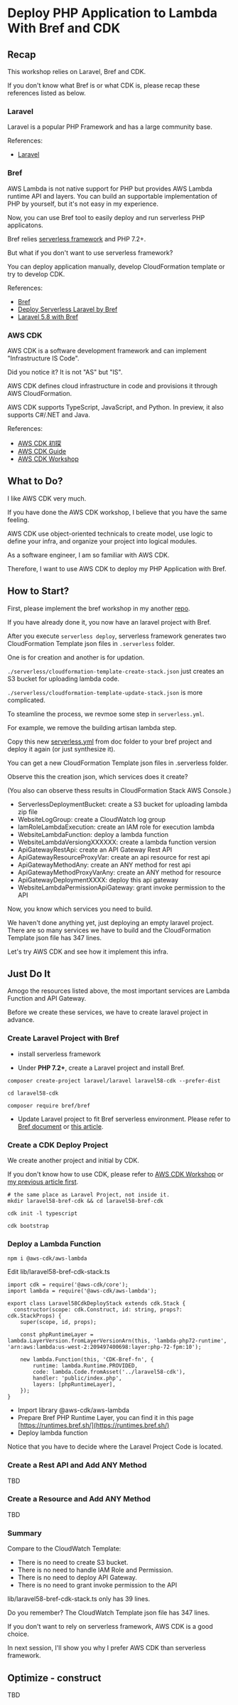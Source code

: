 # Deploy PHP Application to Lambda With Bref and CDK


## Recap

This workshop relies on Laravel, Bref and CDK.

If you don't know what Bref is or what CDK is, please recap these references listed as below.


### Laravel

Laravel is a popular PHP Framework and has a large community base.

References:
- [Laravel](https://laravel.com/)

### Bref

AWS Lambda is not native support for PHP but provides AWS Lambda runtime API and layers. You can build an supportable implementation of PHP by yourself, but it's not easy in my experience.

Now, you can use Bref tool to easily deploy and run serverless PHP applicatons.

Bref relies [serverless framework](https://serverless.com/) and PHP 7.2+.

But what if you don't want to use serverless framework?

You can deploy application manually, develop CloudFormation template or try to develop CDK.

References:
- [Bref](https://bref.sh/)
- [Deploy Serverless Laravel by Bref](https://medium.com/@azole/deploy-serverless-laravel-by-bref-6f28b1e0d53a)
- [Laravel 5.8 with Bref](https://github.com/azole/laravel58-bref)

### AWS CDK

AWS CDK is a software development framework and can implement "Infrastructure IS Code".

Did you notice it? It is not "AS" but "IS".

AWS CDK defines cloud infrastructure in code and provisions it through AWS CloudFormation.

AWS CDK supports TypeScript, JavaScript, and Python. In preview, it also supports C#/.NET and Java.

References:
- [AWS CDK 初探](https://medium.com/@azole/aws-cdk-%E5%88%9D%E6%8E%A2-5b481d3970bd)
- [AWS CDK Guide](https://docs.aws.amazon.com/en_us/cdk/latest/guide/home.html)
- [AWS CDK Workshop](https://cdkworkshop.com/)

## What to Do?

I like AWS CDK very much.

If you have done the AWS CDK workshop, I believe that you have the same feeling.

AWS CDK use object-oriented technicals to create model, use logic to define your infra, and organize your project into logical modules.

As a software engineer, I am so familiar with AWS CDK.

Therefore, I want to use AWS CDK to deploy my PHP Application with Bref.


## How to Start?

First, please implement the bref workshop in my another [repo](https://github.com/azole/laravel58-bref).

If you have already done it, you now have an laravel project with Bref.

After you execute `serverless deploy`, serverless framework generates two CloudFormation Template json files in `.serverless` folder.

One is for creation and another is for updation.

`./serverless/cloudformation-template-create-stack.json` just creates an S3 bucket for uploading lambda code.

`./serverless/cloudformation-template-update-stack.json` is more complicated.

To steamline the process, we revmoe some step in `serverless.yml`.

For example, we remove the building artisan lambda step.

Copy this new [serverless.yml](https://github.com/azole/laravel58-bref-cdk/blob/master/doc/serverless.yml) from doc folder to your bref project and deploy it again (or just synthesize it).

You can get a new CloudFormation Template json files in .serverless folder.

Observe this the creation json, which services does it create?

(You also can observe thess results in CloudFormation Stack AWS Console.)

- ServerlessDeploymentBucket: create a S3 bucket for uploading lambda zip file
- WebsiteLogGroup: create a CloudWatch log group
- IamRoleLambdaExecution: create an IAM role for execution lambda
- WebsiteLambdaFunction: deploy a lambda function
- WebsiteLambdaVersiongXXXXXX: create a lambda function version
- ApiGatewayRestApi: create an API Gateway Rest API
- ApiGatewayResourceProxyVar: create an api resource for rest api
- ApiGatewayMethodAny: create an ANY method for rest api
- ApiGatewayMethodProxyVarAny: create an ANY method for resource 
- ApiGatewayDeploymentXXXX: deploy this api gateway
- WebsiteLambdaPermissionApiGateway: grant invoke permission to the API

Now, you know which services you need to build.

We haven't done anything yet, just deploying an empty laravel project. There are so many services we have to build and the CloudFormation Template json file has 347 lines.

Let's try AWS CDK and see how it implement this infra.


## Just Do It

Amogo the resources listed above, the most important services are Lambda Function and API Gateway.

Before we create these services, we have to create laravel project in advance.

### Create Laravel Project with Bref

- install serverless framework

- Under **PHP 7.2+**, create a Laravel project and install Bref.

```
composer create-project laravel/laravel laravel58-cdk --prefer-dist

cd laravel58-cdk

composer require bref/bref

```

- Update Laravel project to fit Bref serverless environment. Please refer to [Bref document](https://bref.sh/docs/frameworks/laravel.html) or [this article](https://medium.com/@azole/deploy-serverless-laravel-by-bref-6f28b1e0d53a).


### Create a CDK Deploy Project

We create another project and initial by CDK.

If you don't know how to use CDK, please refer to [AWS CDK Workshop](https://cdkworkshop.com/) or [my previous article first](https://medium.com/@azole/aws-cdk-%E5%88%9D%E6%8E%A2-5b481d3970bd).

```
# the same place as Laravel Project, not inside it.
mkdir laravel58-bref-cdk && cd laravel58-bref-cdk

cdk init -l typescript

cdk bootstrap
```

### Deploy a Lambda Function

```
npm i @aws-cdk/aws-lambda
```

Edit lib/laravel58-bref-cdk-stack.ts

```
import cdk = require('@aws-cdk/core');
import lambda = require('@aws-cdk/aws-lambda');

export class Laravel58CdkDeployStack extends cdk.Stack {
  constructor(scope: cdk.Construct, id: string, props?: cdk.StackProps) {
    super(scope, id, props);

    const phpRuntimeLayer = lambda.LayerVersion.fromLayerVersionArn(this, 'lambda-php72-runtime', 'arn:aws:lambda:us-west-2:209497400698:layer:php-72-fpm:10');

    new lambda.Function(this, 'CDK-Bref-fn', {
        runtime: lambda.Runtime.PROVIDED,
        code: lambda.Code.fromAsset('../laravel58-cdk'),
        handler: 'public/index.php',
        layers: [phpRuntimeLayer],
    });
}

```

- Import library @aws-cdk/aws-lambda
- Prepare Bref PHP Runtime Layer, you can find it in this page [https://runtimes.bref.sh/](https://runtimes.bref.sh/)
- Deploy lambda function

Notice that you have to decide where the Laravel Project Code is located.

### Create a Rest API and Add ANY Method

TBD

### Create a Resource and Add ANY Method

TBD

### Summary


Compare to the CloudWatch Template:

- There is no need to create S3 bucket.
- There is no need to handle IAM Role and Permission.
- There is no need to deploy API Gateway.
- There is no need to grant invoke permission to the API

lib/laravel58-bref-cdk-stack.ts only has 39 lines. 

Do you remember? The CloudWatch Template json file has 347 lines.

If you don't want to rely on serverless framework, AWS CDK is a good choice.

In next session, I'll show you why I prefer AWS CDK than serverless framework.


## Optimize - construct

TBD
